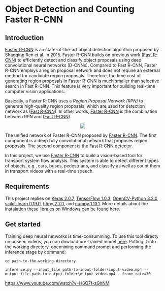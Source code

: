 # Object Detection and Counting Faster R-CNN


## Introduction

[Faster R-CNN](https://arxiv.org/abs/1506.01497) is an state-of-the-art object detection algorithm proposed by Shaoqing Ren et al. in 2015. Faster R-CNN builds on previous work ([Fast R-CNN](https://arxiv.org/abs/1504.08083)) to efficiently detect and classify object proposals using deep convolutional neural networks (D-CNNs). Compared to Fast R-CNN, Faster R-CNN employs a region proposal network and does not require an external method for candidate region proposals. Therefore, the time cost of generating region proposals in Faster R-CNN is much smaller than selective search in Fast R-CNN. This feature is very important for building real-time computer vision applications.


Basically, a Faster R-CNN uses a *Region Proposal Network (RPN)* to generate high-quality region proposals, which are used for detection network as ([Fast R-CNN](https://arxiv.org/abs/1504.08083)). In other words, [Faster R-CNN](https://arxiv.org/abs/1506.01497) is the combination between RPN and ([Fast R-CNN](https://arxiv.org/abs/1504.08083)). 

 <p align="center"> 
<img src="https://github.com/huyhieupham/Object-Detection-and-Counting-Faster-R-CNN/blob/master/figure/Faster-RCNN.png">
</p>

The unified network of Faster R-CNN proposed by [Faster R-CNN](https://arxiv.org/abs/1506.01497). The first component is a deep fully convolutional network that proposes region proposals. The second component is the [Fast R-CNN](https://arxiv.org/abs/1504.08083) detector.


In this project, we use [Faster R-CNN](https://arxiv.org/abs/1506.01497) to build a vision-based tool for transport system flow analysis. This system is able to detect different types of objects, e.g., cars, buses, pedestrians, and classify as well as count them in transport videos with a real-time speech.

## Requirements

This project replies on [Keras 2.0.7](https://faroit.github.io/keras-docs/2.0.7/), [TensorFlow 1.0.3](https://www.tensorflow.org/install/), [OpenCV-Python 3.3.0](https://pypi.python.org/pypi/opencv-contrib-python/3.3.0.10), [scikit-learn 0.19.0](https://pypi.python.org/pypi/scikit-learn/0.19.0), [h5py 2.7.0](https://pypi.python.org/pypi/h5py/2.7.0), and [numpy 1.13.1](https://pypi.python.org/pypi/numpy/1.13.1). More details about the instalation these libraies on Windows can be found [here](https://github.com/huyhieupham/Installing-Keras-Theao-Tensorflow-with-GPU-on-Windows-10).

## Get started 

Training deep neural networks is time-consumming. To use this tool directy on unseen videos, you can dowload pre-trained model [here]( https://drive.google.com/open?id=1xNjHc2bLwRc_HkqwtIwIKApP50r0-vOw). Putting it into the working directory, opennining command prompt  and performing the inference stage by command:

```cd path-to-the-working-directory```

```inference.py --input_file path-to-input-folder\input-video.mp4 --output_file path-to-output-folder\output-video.mp4 --frame_rate=30```


https://www.youtube.com/watch?v=H6Q7f-zGnNM
